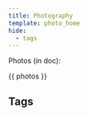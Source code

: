 ```yaml
---
title: Photography
template: photo_home
hide:
  - tags
---
```


Photos (in doc):

{{ photos }}

## Tags

<!-- material/tags photography -->
